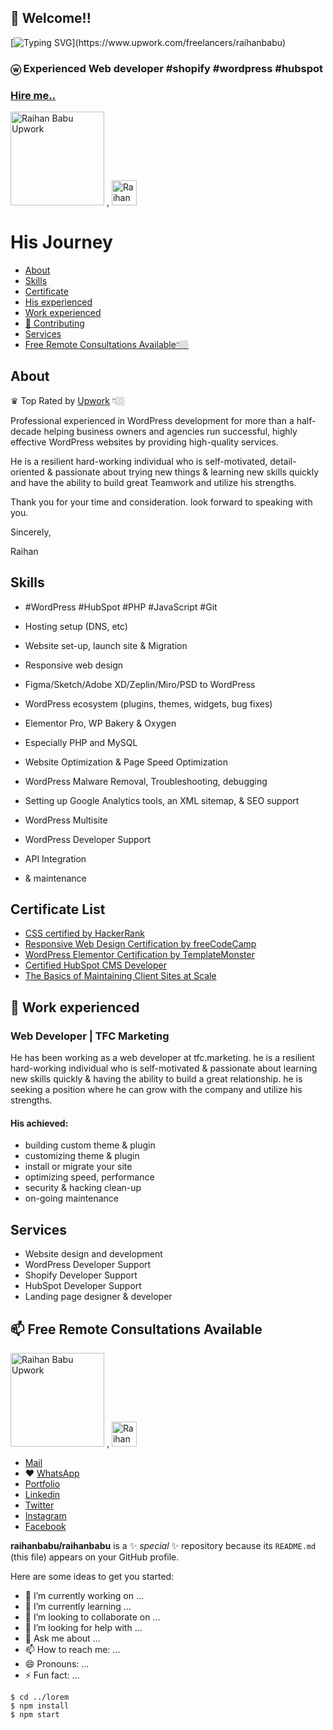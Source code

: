 ## 👋 Welcome!!

[![Typing SVG](https://readme-typing-svg.herokuapp.com?font=Outfit&height=150&color=1F6BFF&&multiline=true&lines=Nice+to+meet+you...;I'm+a+Full+Stack+Web+developer;Landing+page+developer+&+web+wesigner;WordPress+Developer+&+Elementor+Expert;Certified+HubSpot+CMS+Developer;And+more...)](https://www.upwork.com/freelancers/raihanbabu)

### ⓦ Experienced Web developer #shopify #wordpress #hubspot

### [Hire me..](https://www.upwork.com/freelancers/raihanbabu)

<p>
  <a href="https://www.upwork.com/freelancers/raihanbabu">
    <img alt="Raihan Babu Upwork" src="https://upload.wikimedia.org/wikipedia/commons/thumb/f/f4/Upwork_Logo.svg/250px-Upwork_Logo.svg.png" width="150px" title="ⓦ Experienced Web developer #Upwork #Shopify #WordPress #HubSpot" /></a>
    ,
  <a href="https://www.linkedin.com/in/raihanbabu">
    <img alt="Raihan Babu | linkedin" title="ⓦ Experienced Web developer #shopify #wordpress #hubspot" src="https://about.linkedin.com/content/dam/me/about/LinkedIn_Icon.jpg.original.jpg" width="40px"/></a>
</p>



# His Journey
* [About](#about)
* [Skills](#skills)
* [Certificate](#certificate)
* [His experienced](#his-experienced)
* [Work experienced](#-work-experienced)
* [🤗 Contributing](#-contributing)
* [Services](#services)
* [Free Remote Consultations Available👇🏼](#-free-remote-consultations-available)

## About

<!--
![Algorithm schema](https://scontent.fjsr8-1.fna.fbcdn.net/v/t39.30808-1/284275710_1877682365755339_7400682694355318265_n.jpg?stp=c471.391.696.695a_dst-jpg_s160x160&_nc_cat=106&ccb=1-7&_nc_sid=7206a8&_nc_ohc=Q8oEr65If1wAX8ILKWF&_nc_ht=scontent.fjsr8-1.fna&oh=00_AT9gLI3G6NJHsIgf9FlDico1Wbw43aJ3SaNx5NHqTAC45Q&oe=62D7FA96)
![Algorithm schema](https://avatars.githubusercontent.com/u/16900279?v=4) -->

♛ Top Rated by [Upwork](https://www.upwork.com/freelancers/raihanbabu) 👇🏼

Professional experienced in WordPress development for more than a half-decade helping business owners and agencies run successful, highly effective WordPress websites by providing high-quality services.

He is a resilient hard-working individual who is self-motivated, detail-oriented & passionate about trying new things & learning new skills quickly and have the ability to build great Teamwork and utilize his strengths.

Thank you for your time and consideration. look forward to speaking with you.

Sincerely,

Raihan

## Skills

* #WordPress #HubSpot #PHP #JavaScript #Git

* Hosting setup (DNS, etc)
* Website set-up, launch site & Migration
* Responsive web design
* Figma/Sketch/Adobe XD/Zeplin/Miro/PSD to WordPress
* WordPress ecosystem (plugins, themes, widgets, bug fixes)
* Elementor Pro, WP Bakery & Oxygen
* Especially PHP and MySQL
* Website Optimization & Page Speed Optimization
* WordPress Malware Removal, Troubleshooting, debugging
* Setting up Google Analytics tools, an XML sitemap, & SEO support
* WordPress Multisite
* WordPress Developer Support
* API Integration
* & maintenance

## Certificate List
* [CSS certified by HackerRank](https://www.hackerrank.com/certificates/0c8afdd1da79)
* [Responsive Web Design Certification by freeCodeCamp](https://www.freecodecamp.org/certification/raihanbabu/responsive-web-design)
* [WordPress Elementor Certification by TemplateMonster](https://certification.templatemonster.com/certificates/7433007f99f5d9ec4730358fa16f5515/)
* [Certified HubSpot CMS Developer](https://app.hubspot.com/academy/achievements/kbp4lkyv/en/1/raihan-babu/hubspot-cms-for-developers)
* [The Basics of Maintaining Client Sites at Scale](https://academy.kinsta.com/certificate/fec07151-9d51-431b-9aed-3d04c74aaf8e/pdf/The%20Basics%20of%20Maintaining%20Client%20Sites%20at%20Scale)

## 🔭 Work experienced

### Web Developer | TFC Marketing
He has been working as a web developer at tfc.marketing. he is a resilient hard-working individual who is self-motivated & passionate about learning new skills quickly & having the ability to build a great relationship. he is seeking a position where he can grow with the company and utilize his strengths.

#### His achieved:

* building custom theme & plugin
* customizing theme & plugin
* install or migrate your site
* optimizing speed, performance
* security & hacking clean-up
* on-going maintenance

## Services

* Website design and development
* WordPress Developer Support
* Shopify Developer Support
* HubSpot Developer Support
* Landing page designer & developer

## 📫 Free Remote Consultations Available

<p>
  <a href="https://www.upwork.com/freelancers/raihanbabu">
    <img alt="Raihan Babu Upwork" src="https://upload.wikimedia.org/wikipedia/commons/thumb/f/f4/Upwork_Logo.svg/250px-Upwork_Logo.svg.png" width="150px" title="ⓦ Experienced Web developer #Upwork #Shopify #WordPress #HubSpot" /></a>
    ,
  <a href="https://www.linkedin.com/in/raihanbabu">
    <img alt="Raihan Babu | linkedin" title="ⓦ Experienced Web developer #shopify #wordpress #hubspot" src="https://about.linkedin.com/content/dam/me/about/LinkedIn_Icon.jpg.original.jpg" width="40px"/></a>
</p>

* [Mail](mailto:aburaihankabir@gmail.com)
* ❤️ [WhatsApp](https://wa.me/8801862521286)
* [Portfolio](https://dev.freeblood.org/)
* [Linkedin](https://www.linkedin.com/in/raihanbabu)
* [Twitter](https://twitter.com/raihanbabubd)
* [Instagram](https://www.instagram.com/raihanbabubd)
* [Facebook](https://www.facebook.com/raihanbabubd)

**raihanbabu/raihanbabu** is a ✨ _special_ ✨ repository because its `README.md` (this file) appears on your GitHub profile.

Here are some ideas to get you started:

- 🔭 I’m currently working on ...
- 🌱 I’m currently learning ...
- 👯 I’m looking to collaborate on ...
- 🤔 I’m looking for help with ...
- 💬 Ask me about ...
- 📫 How to reach me: ...
- 😄 Pronouns: ...
- ⚡ Fun fact: ...


```
$ cd ../lorem
$ npm install
$ npm start
```
